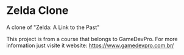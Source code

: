# Zelda Clone
A clone of "Zelda: A Link to the Past"

This project is from a course that belongs to GameDevPro. For more information just visite it website: https://www.gamedevpro.com.br/
